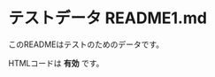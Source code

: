 # テストデータ README1.md

このREADMEはテストのためのデータです。

<div>
    <p>HTMLコードは <strong>有効</strong> です。</p>
</div>
